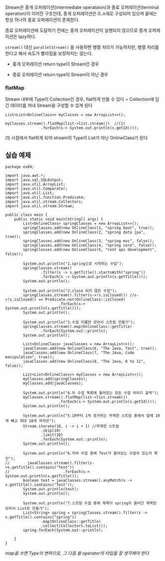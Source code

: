 Stream은 중개 오퍼레이션(intermediate operataion)과 종료 오퍼레이션(terminal operation)이 이어진 구조인데, 중개 오퍼레이션은 0..n개로 구성되어 있으며 끝에는 항상 하나의 종료 오퍼레이션이 존재한다.

종료 오퍼레이션에 도달하기 전에는 중개 오퍼레이션이 실행되지 않으므로 중개 오퍼레이션은 lazy하다.

``stream()`` 대신 ``parallelStream()`` 을 사용하면 병렬 처리가 가능하지만, 병렬 처리를 한다고 해서 속도가 빨라짐을 보장하지는 않는다.

- 중개 오퍼레이션
	return type이 Stream인 경우

- 종료 오퍼레이션
	return type이 Stream이 아닌 경우

### flatMap
Stream 내부에 Type이 Collection인 경우, flat하게 만들 수 있다 = Collection에 담긴 데이터를 꺼내 Stream을 구성할 수 있게 된다
```
List<List<OnlineClass>> myClasses = new ArrayList<>();

myClasses.stream().flatMap(list->list.stream())  //(1)
                .forEach(s-> System.out.println(s.getId()));
```

(1) 시점에서 flat하게 되어 stream의 Type이 List가 아닌 OnlineClass가 된다





## 실습 예제
```
package ex04;  
  
import java.awt.*;  
import java.sql.SQLOutput;  
import java.util.ArrayList;  
import java.util.Comparator;  
import java.util.List;  
import java.util.function.Predicate;  
import java.util.stream.Collectors;  
import java.util.stream.Stream;  
  
public class main {  
    public static void main(String[] args) {  
        List<OnlineClass> springClasses = new ArrayList<>();  
        springClasses.add(new OnlineClass(1, "spring boot", true));  
        springClasses.add(new OnlineClass(2, "spring data jpa", true));  
        springClasses.add(new OnlineClass(3, "spring mvc", false));  
        springClasses.add(new OnlineClass(4, "spring core", false));  
        springClasses.add(new OnlineClass(5, "rest api development", false));  
  
        System.out.println("1.spring으로 시작하는 수업");  
        springClasses.stream()  
                .filter(s -> s.getTitle().startsWith("spring"))  
                .forEach(s -> System.out.println(s.getTitle()));  
        System.out.println();  
  
        System.out.println("2.close 되지 않은 수업");  
        springClasses.stream().filter(s->!s.isClosed()) //s->!s.isClosed() == Predicate.not(OnlineClass::isClosed)  
                        .forEach(s-> System.out.println(s.getTitle()));  
        System.out.println();  
  
        System.out.println("3.수업 이름만 모아서 스트림 만들기");  
        springClasses.stream().map(OnlineClass::getTitle)  
                .forEach(System.out::println);  
        System.out.println();  
  
        List<OnlineClass> javaClasses = new ArrayList<>();  
        javaClasses.add(new OnlineClass(6, "The Java, Test", true));  
        javaClasses.add(new OnlineClass(7, "The Java, Code manipulation", true));  
        javaClasses.add(new OnlineClass(8, "The Java, 8 to 11", false));  
  
        List<List<OnlineClass>> myClasses = new ArrayList<>();  
        myClasses.add(springClasses);  
        myClasses.add(javaClasses);  
  
        System.out.println("4.두 수업 목록에 들어있는 모든 수업 아이디 출력");  
        myClasses.stream().flatMap(list->list.stream())  
                        .forEach(s-> System.out.println(s.getId()));  
        System.out.println();  
  
        System.out.println("5.10부터 1씩 증가하는 무제한 스트림 중에서 앞에 10개 빼고 최대 10개 까지만");  
        Stream.iterate(10, i -> i + 1) //무제한 스트림  
                .skip(10)  
                .limit(10)  
                .forEach(System.out::println);  
        System.out.println();  
  
        System.out.println("6.자바 수업 중에 Test가 들어있는 수업이 있는지 확인");  
//        javaClasses.stream().filter(s->s.getTitle().contains("Test"))  
//                        .forEach(s-> System.out.println(s.getTitle());  
        boolean test = javaClasses.stream().anyMatch(s -> s.getTitle().contains("Test"));  
        System.out.println(test);  
        System.out.println();  
  
        System.out.println("7.스프링 수업 중에 제목이 spring이 들어간 제목만 모아서 List로 만들기");  
        List<String> spring = springClasses.stream().filter(s -> s.getTitle().contains("spring"))  
                .map(OnlineClass::getTitle)  
                .collect(Collectors.toList());  
        spring.forEach(System.out::println);  
  
    }  
}
```


*map을 쓰면 Type이 변하므로, 그 다음 쓸 operator의 타입을 잘 생각해야 한다*
